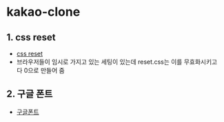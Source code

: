 # kakao-clone

## 1. css reset
- [css reset](https://raw.githubusercontent.com/nomadcoders/kakao-clone/master/css/reset.css)
- 브라우저들이 임시로 가지고 있는 세팅이 있는데 reset.css는 이를 무효화시키고 다 0으로 만들어 줌

## 2. 구글 폰트
- [구글폰트](https://fonts.google.com/)